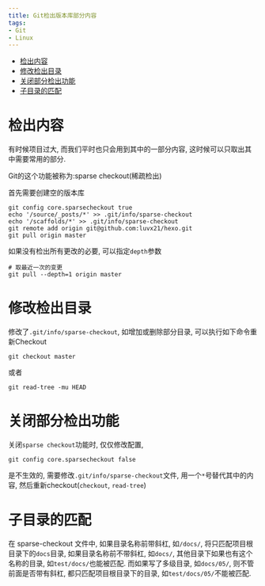 ```yaml
---
title: Git检出版本库部分内容
tags: 
- Git
- Linux
---
```

<!-- TOC -->

- [检出内容](#检出内容)
- [修改检出目录](#修改检出目录)
- [关闭部分检出功能](#关闭部分检出功能)
- [子目录的匹配](#子目录的匹配)

<!-- /TOC -->

# 检出内容

有时候项目过大, 而我们平时也只会用到其中的一部分内容, 这时候可以只取出其中需要常用的部分.

Git的这个功能被称为:sparse checkout(稀疏检出)

首先需要创建空的版本库

```shell
git config core.sparsecheckout true
echo '/source/_posts/*' >> .git/info/sparse-checkout
echo '/scaffolds/*' >> .git/info/sparse-checkout
git remote add origin git@github.com:luvx21/hexo.git
git pull origin master
```

如果没有检出所有更改的必要, 可以指定`depth`参数
```shell
# 取最近一次的变更
git pull --depth=1 origin master
```

# 修改检出目录

修改了`.git/info/sparse-checkout`, 
如增加或删除部分目录, 可以执行如下命令重新Checkout

```
git checkout master
```
或者
```
git read-tree -mu HEAD
```

# 关闭部分检出功能

关闭`sparse checkout`功能时, 仅仅修改配置, 
```
git config core.sparsecheckout false
```
是不生效的, 需要修改`.git/info/sparse-checkout`文件, 用一个`*`号替代其中的内容, 
然后重新checkout(`checkout`, `read-tree`)

# 子目录的匹配

在 sparse-checkout 文件中, 
如果目录名称前带斜杠, 如`/docs/`, 将只匹配项目根目录下的`docs`目录, 
如果目录名称前不带斜杠, 如`docs/`, 其他目录下如果也有这个名称的目录, 如`test/docs/`也能被匹配.
而如果写了多级目录, 如`docs/05/`, 则不管前面是否带有斜杠, 都只匹配项目根目录下的目录, 如`test/docs/05/`不能被匹配.
